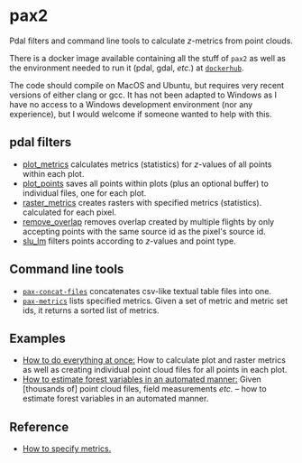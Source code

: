 # pax2

Pdal filters and command line tools to calculate *z*-metrics from point clouds. 

There is a docker image available containing all the stuff of `pax2` as well as the environment needed to run it (pdal, gdal, *etc.*) at [`dockerhub`](https://hub.docker.com/repository/docker/axensten/slu). 

The code should compile on MacOS and Ubuntu, but requires very recent versions of either clang or gcc. 
It has not been adapted to Windows as I have no access to a Windows development environment (nor any experience), but I would welcome if someone wanted to help with this. 


## pdal filters

- [plot_metrics](documentation/pdal-plot_metrics.md) calculates metrics (statistics) for *z*-values of all points within each plot. 
- [plot_points](documentation/pdal-plot_points.md) saves all points within plots (plus an optional buffer) to individual files, one for each plot. 
- [raster_metrics](documentation/pdal-raster_metrics.md) creates rasters with specified metrics (statistics). calculated for each pixel.
- [remove_overlap](documentation/pdal-remove_overlap.md) removes overlap created by multiple flights by only accepting points with the same source id as the pixel's source id. 
- [slu_lm](documentation/pdal-slu_lm.md) filters points according to *z*-values and point type.


## Command line tools

- [`pax-concat-files`](documentation/pax-concat-files.md) concatenates csv-like textual table files into one.
- [`pax-metrics`](documentation/pax-metrics.md) lists specified metrics. Given a set of metric and metric set ids, it returns a sorted list of metrics.


## Examples

- [How to do everything at once:](documentation/example-all-at-once.sh) How to calculate plot and raster metrics as well as creating individual point cloud files for all points in each plot. 
- [How to estimate forest variables in an automated manner:](documentation/example-en-mass.md) Given \[thousands of\] point cloud files, field measurements *etc.* – how to estimate forest variables in an automated manner.


## Reference

- [How to specify metrics.](documentation/metrics-how-to-specify.md)
